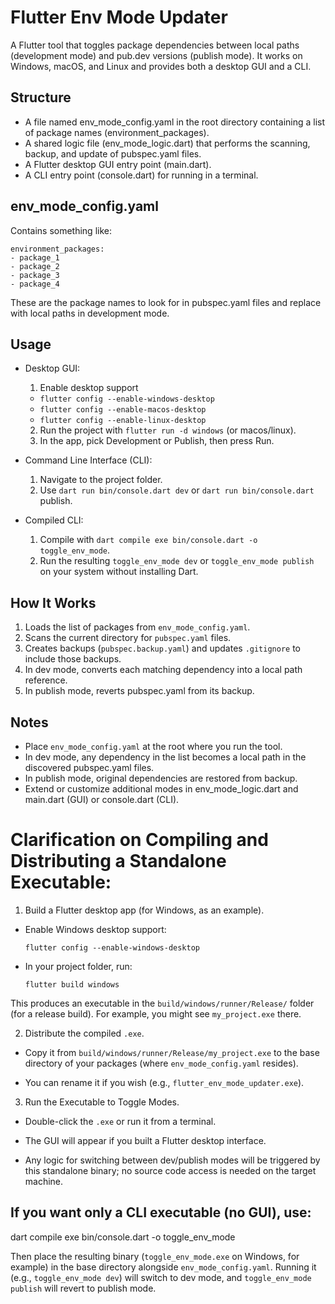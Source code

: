 # Flutter Env Mode Updater

A Flutter tool that toggles package dependencies between local paths (development mode) and pub.dev versions (publish mode). It works on Windows, macOS, and Linux and provides both a desktop GUI and a CLI.

## Structure

- A file named env_mode_config.yaml in the root directory containing a list of package names (environment_packages).
- A shared logic file (env_mode_logic.dart) that performs the scanning, backup, and update of pubspec.yaml files.
- A Flutter desktop GUI entry point (main.dart).
- A CLI entry point (console.dart) for running in a terminal.

## env_mode_config.yaml

Contains something like:
```
environment_packages:
- package_1
- package_2
- package_3
- package_4
```

These are the package names to look for in pubspec.yaml files and replace with local paths in development mode.

## Usage

- Desktop GUI:
  1. Enable desktop support
    - `flutter config --enable-windows-desktop`
    - `flutter config --enable-macos-desktop`
    - `flutter config --enable-linux-desktop`
  2. Run the project with `flutter run -d windows` (or macos/linux).
  3. In the app, pick Development or Publish, then press Run.

- Command Line Interface (CLI):
  1. Navigate to the project folder.
  2. Use `dart run bin/console.dart dev` or `dart run bin/console.dart` publish.

- Compiled CLI:
  1. Compile with `dart compile exe bin/console.dart -o toggle_env_mode`.
  2. Run the resulting `toggle_env_mode dev` or `toggle_env_mode publish` on your system without installing Dart.

## How It Works

1. Loads the list of packages from `env_mode_config.yaml`.
2. Scans the current directory for `pubspec.yaml` files.
3. Creates backups (`pubspec.backup.yaml`) and updates `.gitignore` to include those backups.
4. In dev mode, converts each matching dependency into a local path reference.
5. In publish mode, reverts pubspec.yaml from its backup.

## Notes

- Place `env_mode_config.yaml` at the root where you run the tool.
- In dev mode, any dependency in the list becomes a local path in the discovered pubspec.yaml files.
- In publish mode, original dependencies are restored from backup.
- Extend or customize additional modes in env_mode_logic.dart and main.dart (GUI) or console.dart (CLI).


# Clarification on Compiling and Distributing a Standalone Executable:

1. Build a Flutter desktop app (for Windows, as an example).

  - Enable Windows desktop support:
   
    `flutter config --enable-windows-desktop`

  - In your project folder, run:
  
  
    `flutter build windows`

This produces an executable in the `build/windows/runner/Release/` folder (for a release build). For example, you might see `my_project.exe` there.

2. Distribute the compiled `.exe`.

  - Copy it from `build/windows/runner/Release/my_project.exe` to the base directory of your packages (where `env_mode_config.yaml` resides).

  - You can rename it if you wish (e.g., `flutter_env_mode_updater.exe`).

3. Run the Executable to Toggle Modes.

  - Double-click the `.exe` or run it from a terminal.

  - The GUI will appear if you built a Flutter desktop interface.

  - Any logic for switching between dev/publish modes will be triggered by this standalone binary; no source code access is needed on the target machine.

## If you want only a CLI executable (no GUI), use:

dart compile exe bin/console.dart -o toggle_env_mode

Then place the resulting binary (`toggle_env_mode.exe` on Windows, for example) in the base directory alongside `env_mode_config.yaml`. Running it (e.g., `toggle_env_mode dev`) will switch to dev mode, and `toggle_env_mode publish` will revert to publish mode.